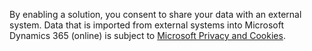 By enabling a solution, you consent to share your data with an external system. Data that is imported from external systems into Microsoft Dynamics 365 (online) is subject to [Microsoft Privacy and Cookies](http://go.microsoft.com/fwlink/p/?LinkID=521839).